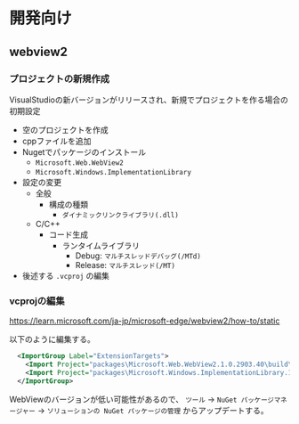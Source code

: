 # 開発向け

## webview2

### プロジェクトの新規作成

VisualStudioの新バージョンがリリースされ、新規でプロジェクトを作る場合の初期設定

* 空のプロジェクトを作成
* cppファイルを追加
* Nugetでパッケージのインストール
  * `Microsoft.Web.WebView2`
  * `Microsoft.Windows.ImplementationLibrary`
* 設定の変更
  * 全般
    * 構成の種類
      * `ダイナミックリンクライブラリ(.dll)`
  * C/C++
    * コード生成
      * ランタイムライブラリ
        * Debug: `マルチスレッドデバッグ(/MTd)`
        * Release: `マルチスレッド(/MT)`
* 後述する `.vcproj` の編集

### vcprojの編集

https://learn.microsoft.com/ja-jp/microsoft-edge/webview2/how-to/static

以下のように編集する。

```xml
  <ImportGroup Label="ExtensionTargets">
    <Import Project="packages\Microsoft.Web.WebView2.1.0.2903.40\build\native\Microsoft.Web.WebView2.targets" Condition="Exists('packages\Microsoft.Web.WebView2.1.0.2903.40\build\native\Microsoft.Web.WebView2.targets')" />
    <Import Project="packages\Microsoft.Windows.ImplementationLibrary.1.0.240803.1\build\native\Microsoft.Windows.ImplementationLibrary.targets" Condition="Exists('packages\Microsoft.Windows.ImplementationLibrary.1.0.240803.1\build\native\Microsoft.Windows.ImplementationLibrary.targets')" />
  </ImportGroup>
```

WebViewのバージョンが低い可能性があるので、 `ツール` → `NuGet パッケージマネージャー` → `ソリューションの NuGet パッケージの管理` からアップデートする。
